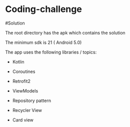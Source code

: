 # Coding-challenge


#Solution

The root directory has the apk which contains the solution

The minimum sdk is 21 ( Android 5.0)

The app uses the following libraries / topics:

  * Kotlin

  * Coroutines

  * Retrofit2

  * ViewModels

  * Repository pattern

  * Recycler View
   
  * Card view
  
  
  






